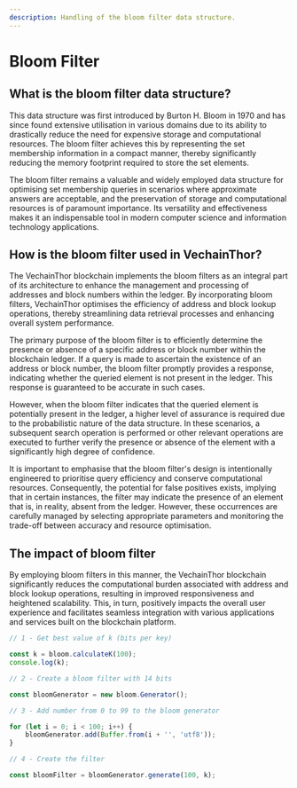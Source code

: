 ```yaml
---
description: Handling of the bloom filter data structure.
---
```


# Bloom Filter

## What is the bloom filter data structure?

This data structure was first introduced by Burton H. Bloom in 1970 and has since found extensive utilisation in various domains due to its ability to drastically reduce the need for expensive storage and computational resources. The bloom filter achieves this by representing the set membership information in a compact manner, thereby significantly reducing the memory footprint required to store the set elements.

The bloom filter remains a valuable and widely employed data structure for optimising set membership queries in scenarios where approximate answers are acceptable, and the preservation of storage and computational resources is of paramount importance. Its versatility and effectiveness makes it an indispensable tool in modern computer science and information technology applications.

## How is the bloom filter used in VechainThor?

The VechainThor blockchain implements the bloom filters as an integral part of its architecture to enhance the management and processing of addresses and block numbers within the ledger. By incorporating bloom filters, VechainThor optimises the efficiency of address and block lookup operations, thereby streamlining data retrieval processes and enhancing overall system performance.

The primary purpose of the bloom filter is to efficiently determine the presence or absence of a specific address or block number within the blockchain ledger. If a query is made to ascertain the existence of an address or block number, the bloom filter promptly provides a response, indicating whether the queried element is not present in the ledger. This response is guaranteed to be accurate in such cases.

However, when the bloom filter indicates that the queried element is potentially present in the ledger, a higher level of assurance is required due to the probabilistic nature of the data structure. In these scenarios, a subsequent search operation is performed or other relevant operations are executed to further verify the presence or absence of the element with a significantly high degree of confidence.

It is important to emphasise that the bloom filter's design is intentionally engineered to prioritise query efficiency and conserve computational resources. Consequently, the potential for false positives exists, implying that in certain instances, the filter may indicate the presence of an element that is, in reality, absent from the ledger. However, these occurrences are carefully managed by selecting appropriate parameters and monitoring the trade-off between accuracy and resource optimisation.

## The impact of bloom filter

By employing bloom filters in this manner, the VechainThor blockchain significantly reduces the computational burden associated with address and block lookup operations, resulting in improved responsiveness and heightened scalability. This, in turn, positively impacts the overall user experience and facilitates seamless integration with various applications and services built on the blockchain platform.

```typescript
// 1 - Get best value of k (bits per key)

const k = bloom.calculateK(100);
console.log(k);

// 2 - Create a bloom filter with 14 bits

const bloomGenerator = new bloom.Generator();

// 3 - Add number from 0 to 99 to the bloom generator

for (let i = 0; i < 100; i++) {
    bloomGenerator.add(Buffer.from(i + '', 'utf8'));
}

// 4 - Create the filter

const bloomFilter = bloomGenerator.generate(100, k);
```
